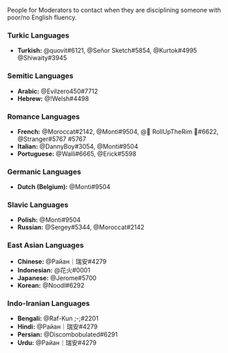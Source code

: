 People for Moderators to contact when they are disciplining someone with poor/no English fluency.

### Turkic Languages
- **Turkish:** @quovit#6121, @Señor Sketch#5854, @Kurtok#4995 @Shiwaity#3945

### Semitic Languages
- **Arabic:** @Evilzero450#7712
- **Hebrew:** @!Welsh#4498

### Romance Languages
- **French:** @Moroccat#2142, @Monti#9504, @🍁 RollUpTheRim 🍁#6622, @Stranger#5767 
#5767
- **Italian:** @DannyBoy#3054, @Monti#9504
- **Portuguese:** @Walli#6665, @Erick#5598

### Germanic Languages
- **Dutch (Belgium):** @Monti#9504 

### Slavic Languages
- **Polish:** @Monti#9504
- **Russian:** @Sergey#5344, @Moroccat#2142

### East Asian Languages
- **Chinese:** @Pайан｜瑞安#4279
- **Indonesian:** @花火#0001
- **Japanese:** @Jerome#5700
- **Korean:** @Noodl#6292

### Indo-Iranian Languages
- **Bengali:**  @Raf-Kun ;-;#2201 
- **Hindi:**  @Pайан｜瑞安#4279
- **Persian:** @Discombobulated#6291
- **Urdu:** @Pайан｜瑞安#4279 